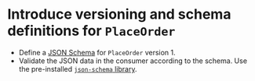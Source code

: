 # Introduce versioning and schema definitions for `PlaceOrder`

- Define a [JSON Schema](http://json-schema.org/) for `PlaceOrder` version 1.
- Validate the JSON data in the consumer according to the schema. Use the pre-installed [`json-schema` library](https://github.com/justinrainbow/json-schema/).
